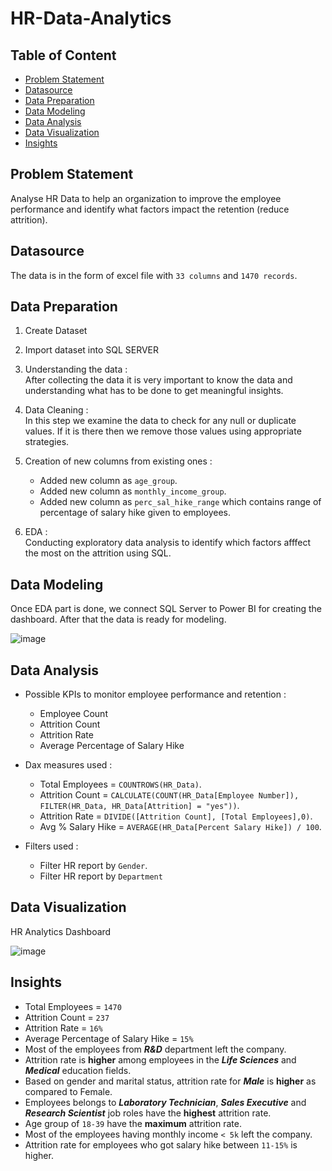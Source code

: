 # HR-Data-Analytics


## Table of Content
  - [Problem Statement](#Problem-Statement)
  - [Datasource](#Datasource)
  - [Data Preparation](#Data-Preparation)
  - [Data Modeling](#Data-Modeling)
  - [Data Analysis](#Data-Analysis)
  - [Data Visualization](#Data-Visualization)
  - [Insights](#Insights)


## Problem Statement
Analyse HR Data to help an organization to improve the employee performance and identify what factors impact the retention (reduce attrition).


## Datasource
The data is in the form of excel file with `33 columns` and `1470 records`. 


## Data Preparation
  1. Create Dataset
  2. Import dataset into SQL SERVER
  3. Understanding the data :
     <br>
     After collecting the data it is very important to know the data and understanding what has to be done to get meaningful insights.

  4. Data Cleaning :
     <br>
     In this step we examine the data to check for any null or duplicate values. If it is there then we remove those values using appropriate strategies.

  5. Creation of new columns from existing ones :
     - Added new column as `age_group`.
     - Added new column as `monthly_income_group`.
     - Added new column as `perc_sal_hike_range` which contains range of percentage of salary hike given to employees.

  6. EDA :
     <br>
     Conducting exploratory data analysis to identify which factors afffect the most on the attrition using SQL.


## Data Modeling
Once EDA part is done, we connect SQL Server to Power BI for creating the dashboard. After that the data is ready for modeling.

![image](https://github.com/kul-tanvi19/HR-Data-Analytics/assets/172184420/9e1d926a-4cd0-41cf-bfbe-3bcd52455a28)


## Data Analysis
  - Possible KPIs to monitor employee performance and retention : 
     - Employee Count
     - Attrition Count
     - Attrition Rate
     - Average Percentage of Salary Hike

  - Dax measures used :
     - Total Employees = `COUNTROWS(HR_Data)`.
     - Attrition Count = `CALCULATE(COUNT(HR_Data[Employee Number]), FILTER(HR_Data, HR_Data[Attrition] = "yes"))`.
     - Attrition Rate = `DIVIDE([Attrition Count], [Total Employees],0)`.
     - Avg % Salary Hike = `AVERAGE(HR_Data[Percent Salary Hike]) / 100`.

  - Filters used :
     - Filter HR report by `Gender`.
     - Filter HR report by `Department`
   

## Data Visualization
HR Analytics Dashboard

![image](https://github.com/kul-tanvi19/HR-Data-Analytics/assets/172184420/ad7af802-4dd5-41b4-9077-21ed7ba751dc)


## Insights
- Total Employees = `1470`
- Attrition Count = `237`
- Attrition Rate = `16%`
- Average Percentage of Salary Hike = `15%`
- Most of the employees from ***R&D*** department left the company.
- Attrition rate is **higher** among employees in the ***Life Sciences*** and ***Medical*** education fields.
- Based on gender and marital status, attrition rate for ***Male*** is **higher** as compared to Female.
- Employees belongs to ***Laboratory Technician***, ***Sales Executive*** and ***Research Scientist*** job roles have the **highest** attrition rate.
- Age group of `18-39` have the **maximum** attrition rate.
- Most of the employees having monthly income `< 5k` left the company.
- Attrition rate for employees who got salary hike between `11-15%` is higher.
